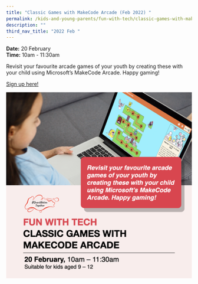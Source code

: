 ```yaml
---
title: "Classic Games with MakeCode Arcade (Feb 2022) "
permalink: /kids-and-young-parents/fun-with-tech/classic-games-with-makecode-arcade-feb2022/
description: ""
third_nav_title: "2022 Feb "
---
```






**Date:** 20 February
<br> **Time:** 10am - 11:30am

Revisit your favourite arcade games of your youth by creating these with your child using Microsoft’s MakeCode Arcade. Happy gaming! 

[Sign up here!](https://www.graphiteacademy.com/smartnationsg)

![Classic Games Workshop](/images/KidsGames.png)